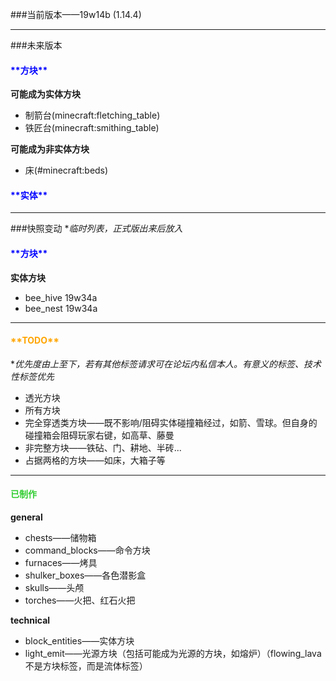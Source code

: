 ###当前版本——19w14b (1.14.4)


***


###未来版本

<h4 style="color: blue">**方块**</h4>

**可能成为实体方块**

- 制箭台(minecraft:fletching_table)
- 铁匠台(minecraft:smithing_table)

**可能成为非实体方块**

- 床(#minecraft:beds)


<h4 style="color: blue">**实体**</h4>


***


###快照变动
**临时列表，正式版出来后放入*


<h4 style="color: blue">**方块**</h4>

**实体方块**

- bee_hive  19w34a
- bee_nest  19w34a


***


<h4 style="color: orange">**TODO**</h4>

**优先度由上至下，若有其他标签请求可在论坛内私信本人。有意义的标签、技术性标签优先*

- 透光方块
- 所有方块
- 完全穿透类方块——既不影响/阻碍实体碰撞箱经过，如箭、雪球。但自身的碰撞箱会阻碍玩家右键，如高草、藤曼
- 非完整方块——铁砧、门、耕地、半砖...
- 占据两格的方块——如床，大箱子等

***

<h4 style="color: limegreen">已制作</h4>

**general**

- chests——储物箱
- command_blocks——命令方块
- furnaces——烤具
- shulker_boxes——各色潜影盒
- skulls——头颅
- torches——火把、红石火把

**technical**

- block_entities——实体方块
- light_emit——光源方块（包括可能成为光源的方块，如熔炉）（flowing_lava不是方块标签，而是流体标签）
